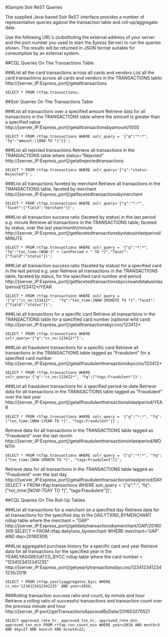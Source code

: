 #Sample Solr ReST Queries

The supplied Java-based Solr ReST interface provides a number of representative queries against the transaction table and roll-up/aggregate data.

Use the following URL's (substituting the external address of your server and the port number you used to start the Epress Server) to run the queries shown. The results will be returned in JSON format suitable for consumption by an external system.

##CQL Queries On The Transactions Table

###List all the card transactions across all cards and vendors
List all the card transactions across all cards and vendors in the TRANSACTIONS table:
http://[server_IP:Express_port]/getalltransactions
```
SELECT * FROM rtfap.transactions;
```

##Solr Queries On The Transactions Table

###List all transactions over a specified amount
Retrieve data for all transactions in the TRANSACTIONS table where the amount is greater than a specified value
http://[server_IP:Express_port]/getalltransactionsbyamount/1000
```
SELECT * FROM rtfap.transactions WHERE solr_query = '{"q":"*:*",  "fq":"amount:[1000 TO *]"}}';
```

###List all rejected transactions
Retrieve all transactions in the TRANSACTIONS table where status="Rejected"
http://[server_IP:Express_port]/getallrejectedtransactions
```
SELECT * FROM rtfap.transactions WHERE solr_query='{"q":"status: Rejected"}';
```

###List all transactions faceted by merchant
Retrieve all transactions in the TRANSACTIONS table, faceted by merchant
http://[server_IP:Express_port]/getfacetedtransactionsbymerchant
```
SELECT * FROM rtfap.transactions WHERE solr_query='{"q":"*:*", "facet":{"field":"merchant"}}';
```

###List all transaction success ratio (faceted by status) in the last period e.g. minute
Retrieve all transactions in the TRANSACTIONS table, faceted by status, over the last year/month/minute
http://[server_IP:Express_port]/getfacetedtransactionsbystatusinlastperiod/MINUTE
```
SELECT * FROM rtfap.transactions WHERE solr_query = '{"q":"*:*",  "fq":"txn_time:[NOW-1" + lastPeriod + " TO *]","facet":{"field":"status"}}';
```

###List all transaction success ratio (faceted by status) for a specified card in the last period e.g. year
Retrieve all transactions in the TRANSACTIONS table, faceted by status, for the specified card number and period
http://[server_IP:Express_port]/getfacetedtransactionsbyccnoandstatusinlastperiod/123412*/YEAR
```
SELECT * FROM rtfap.transactions WHERE solr_query = '{"q":"cc_no:123412*",  "fq":"txn_time:[NOW-1MINUTE TO *]","facet":{"field":"status"}}';
```

###List all transactions for a specific card
Retrieve all transactions in the TRANSACTIONS table for a specified card number (optional wild card)
http://[server_IP:Express_port]/getalltransactionsbyccno/123412*
```
SELECT * FROM rtfap.transactions WHERE solr_query='{"q":"cc_no:123412*"}';
```

###List all fraudulent transactions for a specific card
Retrieve all transactions in the TRANSACTIONS table tagged as "Fraudulent" for a specified card number
http://[server_IP:Express_port]/getallfraudulenttransactionsbyccno/123412*
```
SELECT * FROM rtfap.transactions WHERE solr_query='{"q":"cc_no:123412*", "fq":["tags:Fraudulent"]}';
```

###List all fraudulent transactions for a specified period-to-date
Retrieve data for all transactions in the TRANSACTIONS table tagged as "Fraudulent" over the last year
http://[server_IP:Express_port]/getallfraudulenttransactionsinlastperiod/YEAR
```
SELECT * FROM rtfap.transactions WHERE solr_query = '{"q":"*:*", "fq":["txn_time:[NOW-1YEAR TO *]", "tags:Fraudulent"]}';
```

Retrieve data for all transactions in the TRANSACTIONS table tagged as "Fraudulent" over the last month
http://[server_IP:Express_port]/getallfraudulenttransactionsinlastperiod/MONTH
```
SELECT * FROM rtfap.transactions WHERE solr_query = '{"q":"*:*", "fq":["txn_time:[NOW-1MONTH TO *]", "tags:Fraudulent"]}';
```

Retrieve data for all transactions in the TRANSACTIONS table tagged as "Fraudulent" over the last day
http://[server_IP:Express_port]/getallfraudulenttransactionsinlastperiod/DAY
SELECT * FROM rtfap.transactions WHERE solr_query = '{"q":"*:*", "fq":["txn_time:[NOW-7DAY TO *]", "tags:Fraudulent"]}';

##CQL Queries On The Roll-Up Tables

###List all transactions for a merchant on a specified day
Retrieve data for all transactions for the specified day in the DAILYTXNS_BYMERCHANT rollup table where the merchant = "GAP"
http://[server_IP:Express_port]/getdailytransactionsbymerchant/GAP/20160309
SELECT * FROM rtfap.dailytxns_bymerchant WHERE merchant='GAP' AND day=20160309;

###List aggregated purchase history for a specific card and year
Retrieve data for all transactions for the specified year in the YEARLYAGGREGATES_BYCC rollup table where the card number = "1234123412341235"
http://[server_IP:Express_port]/getyearlytransactionsbyccno/1234123412341235/2016
```
SELECT * FROM rtfap.yearlyaggregates_bycc WHERE cc_no='1234123412341235' AND year=2016;
```

###Rolling transaction success ratio and count, by minute and hour
Retrieve a rolling ratio of successful transactions and transaction count over the previous minute and hour
http://[server_IP:port]/getTransactionsApprovalByDate/201603270521
```
SELECT approved_rate_hr, approved_txn_hr, approved_rate_min, approved_txn_min FROM rtfap.txn_count_min WHERE year=2016 AND month=3 AND day=27 AND hour=5 AND minute=22;
```
